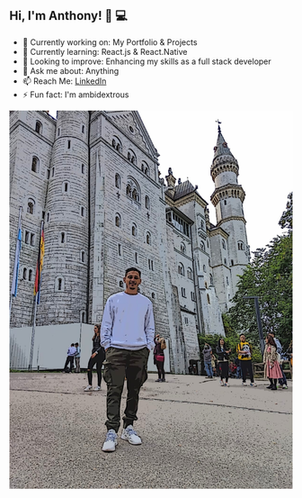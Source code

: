 ## Hi, I'm Anthony! 👋 💻


- 🔭 Currently working on: My Portfolio & Projects
- 🌱 Currently learning: React.js & React.Native
- 🤔 Looking to improve: Enhancing my skills as a full stack developer
- 💬 Ask me about: Anything
- 📫 Reach Me: [LinkedIn](https://www.linkedin.com/in/anthony-guerrero-63a3a8199/)
- ⚡ Fun fact: I'm ambidextrous

![](/images/Me-in-Germany.jpg)
